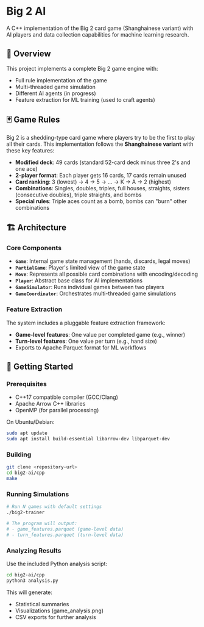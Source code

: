 # Big 2 AI

A C++ implementation of the Big 2 card game (Shanghainese variant) with AI players and data collection capabilities for machine learning research.

## 🎯 Overview

This project implements a complete Big 2 game engine with:
- Full rule implementation of the game
- Multi-threaded game simulation
- Different AI agents (in progress)
- Feature extraction for ML training (used to craft agents)

## 🃏 Game Rules

Big 2 is a shedding-type card game where players try to be the first to play all their cards. This implementation follows the **Shanghainese variant** with these key features:

- **Modified deck**: 49 cards (standard 52-card deck minus three 2's and one ace)
- **2-player format**: Each player gets 16 cards, 17 cards remain unused
- **Card ranking**: 3 (lowest) → 4 → 5 → ... → K → A → 2 (highest)
- **Combinations**: Singles, doubles, triples, full houses, straights, sisters (consecutive doubles), triple straights, and bombs
- **Special rules**: Triple aces count as a bomb, bombs can "burn" other combinations

## 🏗️ Architecture

### Core Components

- **`Game`**: Internal game state management (hands, discards, legal moves)
- **`PartialGame`**: Player's limited view of the game state
- **`Move`**: Represents all possible card combinations with encoding/decoding
- **`Player`**: Abstract base class for AI implementations
- **`GameSimulator`**: Runs individual games between two players
- **`GameCoordinator`**: Orchestrates multi-threaded game simulations

### Feature Extraction

The system includes a pluggable feature extraction framework:
- **Game-level features**: One value per completed game (e.g., winner)
- **Turn-level features**: One value per turn (e.g., hand size)
- Exports to Apache Parquet format for ML workflows

## 🚀 Getting Started

### Prerequisites

- C++17 compatible compiler (GCC/Clang)
- Apache Arrow C++ libraries
- OpenMP (for parallel processing)

On Ubuntu/Debian:
```bash
sudo apt update
sudo apt install build-essential libarrow-dev libparquet-dev
```

### Building

```bash
git clone <repository-url>
cd big2-ai/cpp
make
```

### Running Simulations

```bash
# Run N games with default settings
./big2-trainer

# The program will output:
# - game_features.parquet (game-level data)
# - turn_features.parquet (turn-level data)
```

### Analyzing Results

Use the included Python analysis script:

```bash
cd big2-ai/cpp
python3 analysis.py
```

This will generate:
- Statistical summaries
- Visualizations (game_analysis.png)
- CSV exports for further analysis
